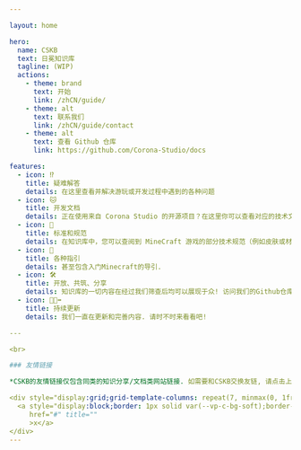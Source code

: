 ```yaml
---

layout: home

hero:
  name: CSKB
  text: 日冕知识库
  tagline: (WIP)
  actions:
    - theme: brand
      text: 开始
      link: /zhCN/guide/
    - theme: alt
      text: 联系我们
      link: /zhCN/guide/contact
    - theme: alt
      text: 查看 Github 仓库
      link: https://github.com/Corona-Studio/docs

features:
  - icon: ⁉️
    title: 疑难解答
    details: 在这里查看并解决游玩或开发过程中遇到的各种问题
  - icon: 🐱
    title: 开发文档
    details: 正在使用来自 Corona Studio 的开源项目？在这里你可以查看对应的技术文档。
  - icon: 🧩
    title: 标准和规范
    details: 在知识库中，您可以查阅到 MineCraft 游戏的部分技术规范（例如皮肤或材质）。  
  - icon: 🍰
    title: 各种指引
    details: 甚至包含入门Minecraft的导引.
  - icon: 🛠️
    title: 开放、共筑、分享
    details: 知识库的一切内容在经过我们筛查后均可以展现于众! 访问我们的Github仓库来提交新内容和翻译吧!
  - icon: 🏃🏻‍➡️
    title: 持续更新
    details: 我们一直在更新和完善内容. 请时不时来看看吧!

​---

<br>

### 友情链接

*CSKB的友情链接仅包含同类的知识分享/文档类网站链接. 如需要和CSKB交换友链, 请点击上方的「联系我们」与我们取得联系.*

<div style="display:grid;grid-template-columns: repeat(7, minmax(0, 1fr)); gap:.5rem;">
  <a style="display:block;border: 1px solid var(--vp-c-bg-soft);border-radius: 12px;height: 100%;background-color: var(--vp-c-bg-soft); padding:.7rem;" class="bitter" target="_blank"
     href="#" title=""
     >x</a>
</div>
---
```

